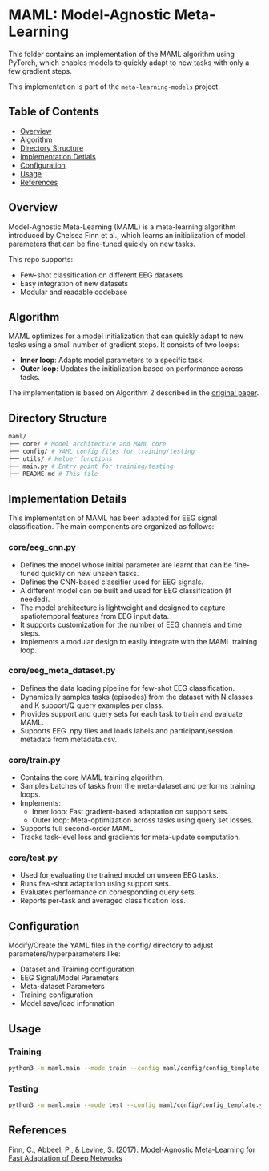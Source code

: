 # MAML: Model-Agnostic Meta-Learning

This folder contains an implementation of the MAML algorithm using PyTorch, which enables models to quickly adapt to new tasks with only a few gradient steps. 

This implementation is part of the `meta-learning-models` project.


## Table of Contents
- [Overview](#overview)
- [Algorithm](#algorithm)
- [Directory Structure](#directory-structure)
- [Implementation Detials](#implementation-details)
- [Configuration](#configuration)
- [Usage](#usage)
- [References](#references)


## Overview

Model-Agnostic Meta-Learning (MAML) is a meta-learning algorithm introduced by Chelsea Finn et al., which learns an initialization of model parameters that can be fine-tuned quickly on new tasks.

This repo supports:
- Few-shot classification on different EEG datasets
- Easy integration of new datasets
- Modular and readable codebase

## Algorithm

MAML optimizes for a model initialization that can quickly adapt to new tasks using a small number of gradient steps. It consists of two loops:
- **Inner loop**: Adapts model parameters to a specific task.
- **Outer loop**: Updates the initialization based on performance across tasks.

The implementation is based on Algorithm 2 described in the [original paper](https://arxiv.org/pdf/1703.03400).

## Directory Structure

```bash
maml/
├── core/ # Model architecture and MAML core
├── config/ # YAML config files for training/testing
├── utils/ # Helper functions
├── main.py # Entry point for training/testing
├── README.md # This file
```

## Implementation Details

This implementation of MAML has been adapted for EEG signal classification. The main components are organized as follows:

### core/eeg_cnn.py

- Defines the model whose initial parameter are learnt that can be fine-tuned quickly on new unseen tasks.
- Defines the CNN-based classifier used for EEG signals. 
- A different model can be built and used for EEG classification (if needed). 
- The model architecture is lightweight and designed to capture spatiotemporal features from EEG input data.
- It supports customization for the number of EEG channels and time steps.
- Implements a modular design to easily integrate with the MAML training loop.

### core/eeg_meta_dataset.py

- Defines the data loading pipeline for few-shot EEG classification.
- Dynamically samples tasks (episodes) from the dataset with N classes and K support/Q query examples per class.
- Provides support and query sets for each task to train and evaluate MAML.
- Supports EEG .npy files and loads labels and participant/session metadata from metadata.csv.

### core/train.py

- Contains the core MAML training algorithm. 
- Samples batches of tasks from the meta-dataset and performs training loops.
- Implements:
    - Inner loop: Fast gradient-based adaptation on support sets.
    - Outer loop: Meta-optimization across tasks using query set losses.
- Supports full second-order MAML.
- Tracks task-level loss and gradients for meta-update computation.

### core/test.py

- Used for evaluating the trained model on unseen EEG tasks.
- Runs few-shot adaptation using support sets.
- Evaluates performance on corresponding query sets.
- Reports per-task and averaged classification loss.

## Configuration

Modify/Create the YAML files in the config/ directory to adjust parameters/hyperparameters like:
- Dataset and Training configuration
- EEG Signal/Model Parameters
- Meta-dataset Parameters
- Training configuration
- Model save/load information

## Usage

### Training

```bash
python3 -m maml.main --mode train --config maml/config/config_template.yaml
```

### Testing

```bash
python3 -m maml.main --mode test --config maml/config/config_template.yaml
```

## References

Finn, C., Abbeel, P., & Levine, S. (2017). [Model-Agnostic Meta-Learning for Fast Adaptation of Deep Networks](https://arxiv.org/pdf/1703.03400)